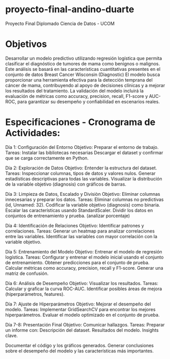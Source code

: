 # proyecto-final-andino-duarte
Proyecto Final Diplomado Ciencia de Datos - UCOM


# Objetivos
Desarrollar un modelo predictivo utilizando regresión logística que permita clasificar el diagnóstico de tumores de mama como benignos o malignos. Este análisis se basará en las características cuantitativas presentes en el conjunto de datos Breast Cancer Wisconsin (Diagnostic)
El modelo busca proporcionar una herramienta efectiva para la detección temprana del cáncer de mama, contribuyendo al apoyo de decisiones clínicas y a mejorar los resultados del tratamiento. La validación del modelo incluirá la evaluación de métricas como accuracy, precision, recall, F1-score y AUC-ROC, para garantizar su desempeño y confiabilidad en escenarios reales.



# Especificaciones - Cronograma de Actividades:
Día 1: Configuración del Entorno
Objetivo: Preparar el entorno de trabajo.
Tareas:
Instalar las bibliotecas necesarias
Descargar el dataset y confirmar que se carga correctamente en Python.

Día 2: Exploración de Datos
Objetivo: Entender la estructura del dataset.
Tareas:
Inspeccionar columnas, tipos de datos y valores nulos.
Generar estadísticas descriptivas para todas las variables.
Visualizar la distribución de la variable objetivo (diagnosis) con gráficos de barras.

Día 3: Limpieza de Datos, Escalado y Divisiòn
Objetivo: Eliminar columnas innecesarias y preparar los datos.
Tareas:
Eliminar columnas no predictivas (id, Unnamed: 32).
Codificar la variable objetivo (diagnosis) como binaria.
Escalar las características usando StandardScaler.
Dividir los datos en conjuntos de entrenamiento y prueba. (analizar porcentaje)

Día 4: Identificación de Relaciones
Objetivo: Identificar patrones y correlaciones.
Tareas:
Generar un heatmap para analizar correlaciones entre las variables.
Identificar las variables con mayor correlación con la variable objetivo.


Día 5: Entrenamiento del Modelo
Objetivo: Entrenar el modelo de regresión logística.
Tareas:
Configurar y entrenar el modelo inicial usando el conjunto de entrenamiento.
Obtener predicciones para el conjunto de prueba.
Calcular métricas como accuracy, precision, recall y F1-score.
Generar una matriz de confusión.

Día 6: Análisis de Desempeño
Objetivo: Visualizar los resultados.
Tareas:
Calcular y graficar la curva ROC-AUC.
Identificar posibles áreas de mejora (hiperparámetros, features).

Día 7: Ajuste de Hiperparámetros
Objetivo: Mejorar el desempeño del modelo.
Tareas:
Implementar GridSearchCV para encontrar los mejores hiperparámetros.
Evaluar el modelo optimizado en el conjunto de prueba.

Día 7-8: Presentación Final
Objetivo: Comunicar hallazgos.
Tareas:
Preparar un informe con:
Descripción del dataset.
Resultados del modelo.
Insights clave.


Documentar el código y los gráficos generados.
Generar conclusiones sobre el desempeño del modelo y las características más importantes.
